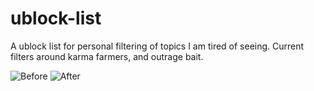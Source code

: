 # ublock-list
A ublock list for personal filtering of topics I am tired of seeing.   Current filters around karma farmers, and outrage bait. 

![Before]([[http://url/to/img.png](https://raw.githubusercontent.com/maus-me/ublock-list/refs/heads/main/before.png?raw=true)](https://raw.githubusercontent.com/maus-me/ublock-list/refs/heads/main/before.png?raw=true))
![After]([[http://url/to/img.png](https://raw.githubusercontent.com/maus-me/ublock-list/refs/heads/main/before.png?raw=true)](https://raw.githubusercontent.com/maus-me/ublock-list/refs/heads/main/after.png?raw=true))
